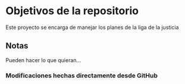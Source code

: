 # Objetivos de la repositorio
Este proyecto se encarga de manejar los planes de la liga de la justicia

## Notas
Pueden hacer lo que quieran...

### Modificaciones hechas directamente desde GitHub
